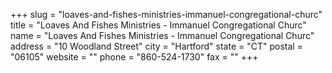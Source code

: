 +++
slug = "loaves-and-fishes-ministries-immanuel-congregational-churc"
title = "Loaves And Fishes Ministries - Immanuel Congregational Churc"
name = "Loaves And Fishes Ministries - Immanuel Congregational Churc"
address = "10 Woodland Street"
city = "Hartford"
state = "CT"
postal = "06105"
website = ""
phone = "860-524-1730"
fax = ""
+++
